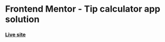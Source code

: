 # Frontend Mentor - Tip calculator app solution
### [Live site](https://adorable-babka-a8b323.netlify.app/)
